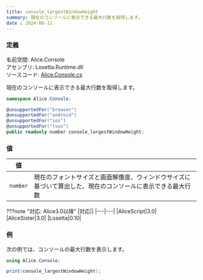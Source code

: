 ```yaml
---
title: console_largestWindowHeight
summary: 現在のコンソールに表示できる最大行数を取得します。
date : 2024-06-11
---
```


### 定義
名前空間: Alice.Console<br/>
アセンブリ: Losetta.Runtime.dll<br/>
ソースコード: [Alice.Console.cs](https://github.com/WSOFT-Project/Losetta/blob/master/Losetta.Runtime/Alice.Console.cs)

現在のコンソールに表示できる最大行数を取得します。

```cs title="AliceScript"
namespace Alice.Console;

@unsupportedFor("browser")
@unsupportedFor("android")
@unsupportedFor("ios")
@unsupportedFor("tvos")
public readonly number console_largestWindowHeight;
```

### 値
|値| |
|-|-|
|`number`|現在のフォントサイズと画面解像度、ウィンドウサイズに基づいて算出した、現在のコンソールに表示できる最大行数|

???note "対応: Alice3.0以降"
    |対応||
    |---|---|
    |AliceScript|3.0|
    |AliceSister|3.0|
    |Losetta|0.10|

### 例
次の例では、コンソールの最大行数を表示します。

```cs title="AliceScript"
using Alice.Console;

print(console_largestWindowHeight);
```
